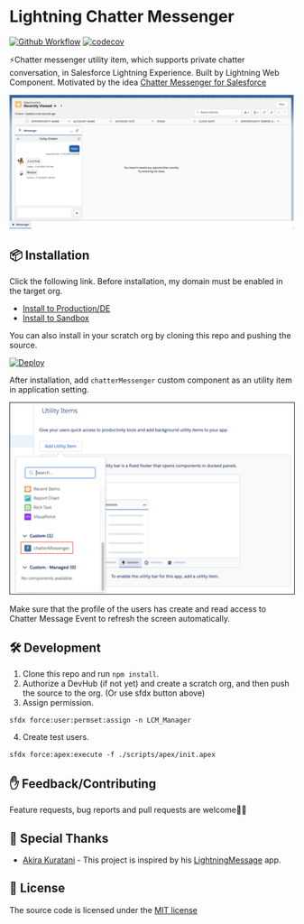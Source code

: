 # Lightning Chatter Messenger

[![Github Workflow](https://github.com/shunkosa/lightning-chatter-messenger/workflows/unit%20test/badge.svg?branch=master)](https://github.com/shunkosa/lightning-chatter-messenger/actions?query=workflow%3A%22unit%20test%22) [![codecov](https://codecov.io/gh/shunkosa/lightning-chatter-messenger/branch/master/graph/badge.svg)](https://codecov.io/gh/shunkosa/lightning-chatter-messenger)

⚡Chatter messenger utility item, which supports private chatter conversation, in Salesforce Lightning Experience. Built by Lightning Web Component. Motivated by the idea [Chatter Messenger for Salesforce](https://success.salesforce.com/ideaView?id=08730000000cGIDAA2)

<img src="./doc/img/utility_item.png">

## 📦 Installation

Click the following link. Before installation, my domain must be enabled in the target org.

-   [Install to Production/DE](https://login.salesforce.com/packaging/installPackage.apexp?p0=04tf4000004Ez56AAC)
-   [Install to Sandbox](https://test.salesforce.com/packaging/installPackage.apexp?p0=04tf4000004Ez56AAC)

You can also install in your scratch org by cloning this repo and pushing the source.

[![Deploy](https://deploy-to-sfdx.com/dist/assets/images/DeployToSFDX.svg)](https://deploy-to-sfdx.com/)

After installation, add `chatterMessenger` custom component as an utility item in application setting.

<img src="./doc/img/application_setting.png" width="600px" border="1">

Make sure that the profile of the users has create and read access to Chatter Message Event to refresh the screen automatically.

## 🛠 Development

1. Clone this repo and run `npm install`.
2. Authorize a DevHub (if not yet) and create a scratch org, and then push the source to the org. (Or use sfdx button above)
3. Assign permission.

```
sfdx force:user:permset:assign -n LCM_Manager
```

4. Create test users.

```
sfdx force:apex:execute -f ./scripts/apex/init.apex
```

## ✋ Feedback/Contributing

Feature requests, bug reports and pull requests are welcome🙏🏻

## 🎉 Special Thanks

-   [Akira Kuratani](https://www.twitter.com/a_kuratani/) - This project is inspired by his [LightningMessage](https://www.github.com/kuratani/LightningMessage/) app.

## 👀 License

The source code is licensed under the [MIT license](./LICENSE)
